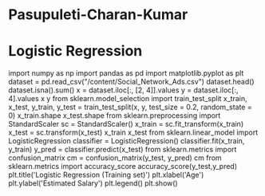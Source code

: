 # Pasupuleti-Charan-Kumar
# Logistic Regression

import numpy as np
import pandas as pd
import matplotlib.pyplot as plt
dataset = pd.read_csv("/content/Social_Network_Ads.csv")
dataset.head()
dataset.isna().sum()
x = dataset.iloc[:, [2, 4]].values
y = dataset.iloc[:, 4].values
x
y
from sklearn.model_selection import train_test_split
x_train, x_test, y_train, y_test = train_test_split(x, y, test_size = 0.2, random_state = 0)
x_train.shape
x_test.shape
from sklearn.preprocessing import StandardScaler
sc = StandardScaler()
x_train = sc.fit_transform(x_train)
x_test = sc.transform(x_test)
x_train
x_test
from sklearn.linear_model import LogisticRegression
classifier = LogisticRegression()
classifier.fit(x_train, y_train)
y_pred = classifier.predict(x_test)
from sklearn.metrics import confusion_matrix
cm = confusion_matrix(y_test, y_pred)
cm
from sklearn.metrics import accuracy_score
accuracy_score(y_test,y_pred)
plt.title('Logistic Regression (Training set)')
plt.xlabel('Age')
plt.ylabel('Estimated Salary')
plt.legend()
plt.show()
